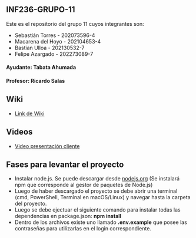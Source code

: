 ## INF236-GRUPO-11

Este es el repositorio del grupo 11 cuyos integrantes son:

* Sebastián Torres - 202073596-4
* Macarena del Hoyo - 202104653-4
* Bastian Ulloa - 202130532-7
* Felipe Azargado - 202273089-7

#### Ayudante: Tabata Ahumada
#### Profesor: Ricardo Salas

## Wiki

* [Link de Wiki](https://github.com/SebaUSM/hito-1/wiki)

## Videos

* [Video presentación cliente](https://www.youtube.com/watch?v=abJau21SDIk)

## Fases para levantar el proyecto

* Instalar node.js. Se puede descargar desde [nodejs.org](https://nodejs.org/en) (Se instalará npm que corresponde al gestor de paquetes de Node.js)
* Luego de haber descargado el proyecto se debe abrir una terminal (cmd, PowerShell, Terminal en macOS/Linux) y navegar hasta la carpeta del proyecto.
* Luego se debe ejectuar el siguiente comando para instalar todas las dependencias en package.json: **npm install**
* Dentro de los archivos existe uno llamado **.env.example** que posee las contraseñas para utilizarlas en el login correspondiente.

